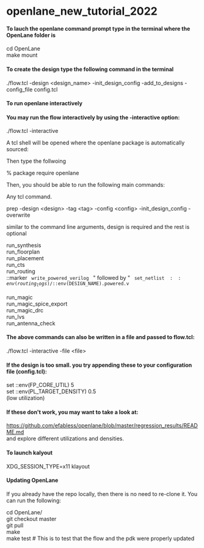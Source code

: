 # openlane_new_tutorial_2022

#### To lauch the openlane command prompt type in the terminal where the OpenLane folder is<br/>

cd OpenLane<br/>
make mount<br/>

#### To create the design type the following command in the terminal<br/>

./flow.tcl -design \<design_name\> -init_design_config -add_to_designs -config_file config.tcl<br/>

#### To run openlane interactively 


#### You may run the flow interactively by using the -interactive option:

./flow.tcl -interactive<br/>

A tcl shell will be opened where the openlane package is automatically sourced:<br/>

Then type the follwoing<br/>

% package require openlane<br/>

Then, you should be able to run the following main commands:<br/>

Any tcl command.<br/>

prep -design \<design\> -tag \<tag\> -config \<config\> -init_design_config -overwrite<br/>

  
similar to the command line arguments, design is required and the rest is optional<br/>
  
run_synthesis<br/>
run_floorplan<br/>
run_placement<br/>
run_cts<br/>
run_routing<br/>
::marker
<code> write_powered_verilog </code> " followed by " <code> set_netlist $::env(routing_logs)/$::env(DESIGN_NAME).powered.v </code> <br/>
run_magic<br/>
run_magic_spice_export<br/>
run_magic_drc<br/>
run_lvs<br/>
run_antenna_check<br/>

#### The above commands can also be written in a file and passed to flow.tcl:

./flow.tcl -interactive -file \<file\>

#### If the design is too small. you try appending these to your configuration file (config.tcl):

set ::env(FP_CORE_UTIL) 5<br/>
set ::env(PL_TARGET_DENSITY) 0.5<br/>
(low utilization)<br/>

#### If these don't work, you may want to take a look at:<br/>
https://github.com/efabless/openlane/blob/master/regression_results/README.md<br/>
and explore different utilizations and densities.<br/>

  
#### To launch kalyout<br/> 

XDG_SESSION_TYPE=x11 klayout<br/>
  
#### Updating OpenLane<br/>
If you already have the repo locally, then there is no need to re-clone it. You can run the following:<br/>

  cd OpenLane/<br/>
  git checkout master<br/>
  git pull<br/>
  make<br/>
  make test # This is to test that the flow and the pdk were properly updated<br/>
